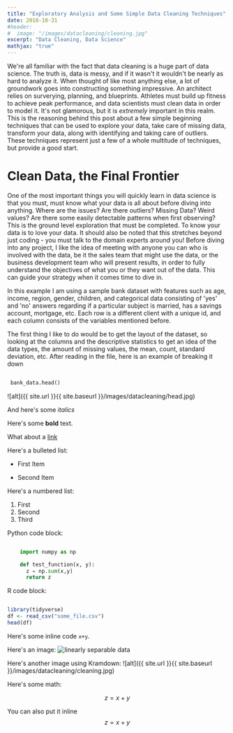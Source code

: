 ```yaml
---
title: "Exploratory Analysis and Some Simple Data Cleaning Techniques"
date: 2018-10-31
#header:
#  image: "/images/datacleaning/cleaning.jpg"
excerpt: "Data Cleaning, Data Science"
mathjax: "true"
---
```


We're all familiar with the fact that data cleaning is a huge part of data science. 
The truth is, data is messy, and if it wasn't it wouldn't be nearly as hard 
to analyze it. When thought of like most anything else, a lot of groundwork goes 
into constructing something impressive. An architect relies on surverying, planning, 
and blueprints. Athletes must build up fitness to achieve peak performance, and data 
scientists must clean data in order to model it. It's not glamorous, but it is *extremely* 
important in this realm. This is the reasoning behind this post about a few simple
beginning techniques that can be used to explore your data, take care of missing data, 
transform your data, along with identifying and taking care of outliers. These techniques 
represent just a few of a whole multitude of techniques, but provide a good start. 

# Clean Data, the Final Frontier

One of the most important things you will quickly learn in data science is that you must,
must know what your data is all about before diving into anything. Where are the issues?
Are there outliers? Missing Data? Weird values? Are there some easily detectable patterns 
when first observing? This is the ground level exploration that must be completed. To know
your data is to love your data. It should also be noted that 
this stretches beyond just coding - you must talk to the domain experts around you! Before diving 
into any project, I like the idea of meeting with anyone you can who is involved with the data,
be it the sales team that might use the data, or the business development team who will present results, 
in order to fully understand the objectives of what you or they want out of the data. This 
can guide your strategy when it comes time to dive in. 

In this example I am using a sample bank dataset with features such as age, income, region, gender, 
children, and categorical data consisting of 'yes' and 'no' answers regarding if a particular 
subject is married, has a savings account, mortgage, etc. Each row is a different client with 
a unique id, and each column consists of the variables mentioned before. 

The first thing I like to do would be to get the layout of the dataset, so looking at the columns and the
descriptive statistics to get an idea of the data types, the amount of missing values, the mean, count, 
standard deviation, etc. After reading in the file, here is an example of breaking it down

```python

 bank_data.head()
```
![alt]({{ site.url }}{{ site.baseurl }}/images/datacleaning/head.jpg)

 


And here's some *italics*

Here's some **bold** text.

What about a [link](https://github.com/jamesjcooper)

Here's a bulleted list:
* First Item
- Second Item

Here's a numbered list:
1. First
2. Second
3. Third

Python code block:
```python

    import numpy as np

    def test_function(x, y):
      z = np.sum(x,y)
      return z
```
R code block:
```r

library(tidyverse)
df <- read_csv("some_file.csv")
head(df)

```

Here's some inline code `x+y`.

Here's an image:
<img src="{{ site.url }}{{ site.baseurl }}/images/datacleaning/cleaning.jpg" alt="linearly separable data">

Here's another image using Kramdown:
![alt]({{ site.url }}{{ site.baseurl }}/images/datacleaning/cleaning.jpg)

Here's some math:

$$z=x+y$$

You can also put it inline $$z=x+y$$